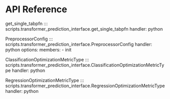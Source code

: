 # API Reference

get_single_tabpfn
::: scripts.transformer_prediction_interface.get_single_tabpfn
    handler: python

PreprocessorConfig
::: scripts.transformer_prediction_interface.PreprocessorConfig
    handler: python
    options:
      members:
        - init

ClassificationOptimizationMetricType
::: scripts.transformer_prediction_interface.ClassificationOptimizationMetricType
    handler: python

RegressionOptimizationMetricType
::: scripts.transformer_prediction_interface.RegressionOptimizationMetricType
    handler: python